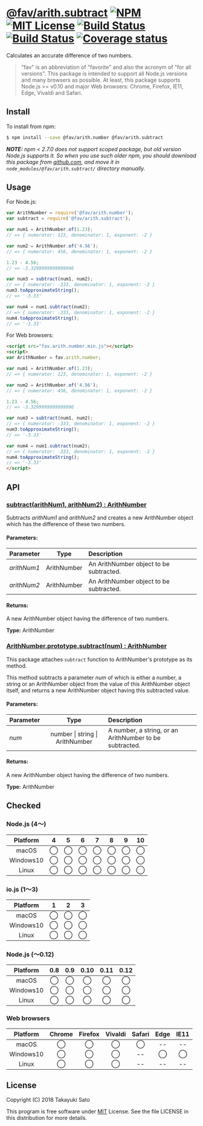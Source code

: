 # [@fav/arith.subtract][repo-url] [![NPM][npm-img]][npm-url] [![MIT License][mit-img]][mit-url] [![Build Status][travis-img]][travis-url] [![Build Status][appveyor-img]][appveyor-url] [![Coverage status][coverage-img]][coverage-url]

Calculates an accurate difference of two numbers.

> "fav" is an abbreviation of "favorite" and also the acronym of "for all versions".
> This package is intended to support all Node.js versions and many browsers as possible.
> At least, this package supports Node.js >= v0.10 and major Web browsers: Chrome, Firefox, IE11, Edge, Vivaldi and Safari.


## Install

To install from npm:

```sh
$ npm install --save @fav/arith.number @fav/arith.subtract
```

***NOTE:*** *npm < 2.7.0 does not support scoped package, but old version Node.js supports it. So when you use such older npm, you should download this package from [github.com][repo-url], and move it in `node_modules/@fav/arith.subtract/` directory manually.*


## Usage

For Node.js:

```js
var ArithNumber = require('@fav/arith.number');
var subtract = require('@fav/arith.subtract');

var num1 = ArithNumber.of(1.23);
// => { numerator: 123, denominator: 1, exponent: -2 }

var num2 = ArithNumber.of('4.56');
// => { numerator: 456, denominator: 1, exponent: -2 }

1.23 - 4.56;
// => -3.3299999999999996

var num3 = subtract(num1, num2);
// => { numerator: -333, denominator: 1, exponent: -2 }
num3.toApproximateString();
// => '-3.33'

var num4 = num1.subtract(num2);
// => { numerator: -333, denominator: 1, exponent: -2 }
num4.toApproximateString();
// => '-3.33'

```

For Web browsers:

```html
<script src="fav.arith.number.min.js"></script>
<script>
var ArithNumber = fav.arith.number;

var num1 = ArithNumber.of(1.23);
// => { numerator: 123, denominator: 1, exponent: -2 }

var num2 = ArithNumber.of('4.56');
// => { numerator: 456, denominator: 1, exponent: -2 }

1.23 - 4.56;
// => -3.3299999999999996

var num3 = subtract(num1, num2);
// => { numerator: -333, denominator: 1, exponent: -2 }
num3.toApproximateString();
// => '-3.33'

var num4 = num1.subtract(num2);
// => { numerator: -333, denominator: 1, exponent: -2 }
num4.toApproximateString();
// => '-3.33'
</script>
```


## API

### <u>subtract(arithNum1, arithNum2) : ArithNumber</u>

Subtracts *arithNum1* and *arithNum2* and creates a new ArithNumber object which has the difference of these two numbers.

#### Parameters:

| Parameter    |  Type       | Description                             |
|:-------------|:-----------:|:----------------------------------------|
| *arithNum1*  | ArithNumber | An ArithNumber object to be subtracted. |
| *arithNum2*  | ArithNumber | An ArithNumber object to be subtracted. |

#### Returns:

A new ArithNumber object having the difference of two numbers.

**Type:** ArithNumber


### <u>ArithNumber.prototype.subtract(num) : ArithNumber</u>

This package attaches `subtract` function to ArithNumber's prototype as its method.

This method subtracts a parameter *num* of which is either a number, a string or an ArithNumber object from the value of this ArithNumber object itself, and returns a new ArithNumber object having this subtracted value.

#### Parameters:

| Parameter   |  Type           | Description                               |
|:------------|:---------------:|:------------------------------------------|
| *num*       | number &#124; string &#124; ArithNumber | A number, a string, or an ArithNumber to be subtracted. |

#### Returns:

A new ArithNumber object having the difference of two numbers.

**Type:** ArithNumber


## Checked

### Node.js (4〜)

| Platform  |   4    |   5    |   6    |   7    |   8    |   9    |   10   |
|:---------:|:------:|:------:|:------:|:------:|:------:|:------:|:------:|
| macOS     |&#x25ef;|&#x25ef;|&#x25ef;|&#x25ef;|&#x25ef;|&#x25ef;|&#x25ef;|
| Windows10 |&#x25ef;|&#x25ef;|&#x25ef;|&#x25ef;|&#x25ef;|&#x25ef;|&#x25ef;|
| Linux     |&#x25ef;|&#x25ef;|&#x25ef;|&#x25ef;|&#x25ef;|&#x25ef;|&#x25ef;|

### io.js (1〜3)

| Platform  |   1    |   2    |   3    |
|:---------:|:------:|:------:|:------:|
| macOS     |&#x25ef;|&#x25ef;|&#x25ef;|
| Windows10 |&#x25ef;|&#x25ef;|&#x25ef;|
| Linux     |&#x25ef;|&#x25ef;|&#x25ef;|

### Node.js (〜0.12)

| Platform  |  0.8   |  0.9   |  0.10  |  0.11  |  0.12  |
|:---------:|:------:|:------:|:------:|:------:|:------:|
| macOS     |&#x25ef;|&#x25ef;|&#x25ef;|&#x25ef;|&#x25ef;|
| Windows10 |&#x25ef;|&#x25ef;|&#x25ef;|&#x25ef;|&#x25ef;|
| Linux     |&#x25ef;|&#x25ef;|&#x25ef;|&#x25ef;|&#x25ef;|

### Web browsers

| Platform  | Chrome | Firefox | Vivaldi | Safari |  Edge  | IE11   |
|:---------:|:------:|:-------:|:-------:|:------:|:------:|:------:|
| macOS     |&#x25ef;|&#x25ef; |&#x25ef; |&#x25ef;|   --   |   --   |
| Windows10 |&#x25ef;|&#x25ef; |&#x25ef; |   --   |&#x25ef;|&#x25ef;|
| Linux     |&#x25ef;|&#x25ef; |&#x25ef; |   --   |   --   |   --   |


## License

Copyright (C) 2018 Takayuki Sato

This program is free software under [MIT][mit-url] License.
See the file LICENSE in this distribution for more details.

[repo-url]: https://github.com/sttk/fav-arith.subtract/
[npm-img]: https://img.shields.io/badge/npm-v0.1.0-blue.svg
[npm-url]: https://www.npmjs.com/package/@fav/arith.subtract
[mit-img]: https://img.shields.io/badge/license-MIT-green.svg
[mit-url]: https://opensource.org/licenses/MIT
[travis-img]: https://travis-ci.org/sttk/fav-arith.subtract.svg?branch=master
[travis-url]: https://travis-ci.org/sttk/fav-arith.subtract
[appveyor-img]: https://ci.appveyor.com/api/projects/status/github/sttk/fav-arith.subtract?branch=master&svg=true
[appveyor-url]: https://ci.appveyor.com/project/sttk/fav-arith-subtract
[coverage-img]: https://coveralls.io/repos/github/sttk/fav-arith.subtract/badge.svg?branch=master
[coverage-url]: https://coveralls.io/github/sttk/fav-arith.subtract?branch=master

